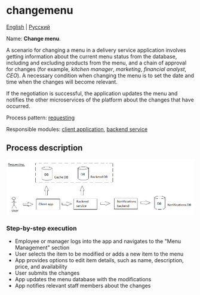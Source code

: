 # changemenu

[English](changemenu.md) | [Русский](changemenu.ru.md)

Name: **Change menu**.

A scenario for changing a menu in a delivery service application involves getting information about the current menu status from the database, including and excluding products from the menu, and a chain of approval for changes (for example, *kitchen manager*, *marketing*, *financial analyst*, *CEO*).
A necessary condition when changing the menu is to set the date and time when the changes will become relevant.

If the negotiation is successful, the application updates the menu and notifies the other microservices of the platform about the changes that have occurred.

Process pattern: [requesting](../../processpatterns/requesting.md)

Responsible modules: [client application](../../frontend/kitchenclient.md), [backend service](../../backend/kitchenbackend.md)

## Process description

![requesting_overall](../../img/requesting_overall.png)

### Step-by-step execution

- Employee or manager logs into the app and navigates to the "Menu Management" section
- User selects the item to be modified or adds a new item to the menu
- App provides options to edit item details, such as name, description, price, and availability
- User submits the changes
- App updates the menu database with the modifications
- App notifies relevant staff members about the changes
